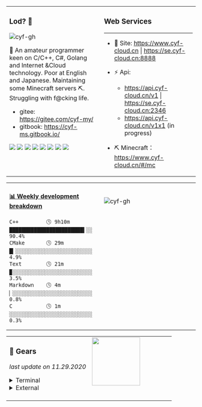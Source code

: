 <!--
 * @Date: 2020-08-25 14:34:25
 * @LastEditors: cyf
 * @LastEditTime: 2020-09-04 23:58:07
 * @FilePath: \cyf-gh\README.md
 * @Description: What is mind? No matter. What is matter? Nevermind.
-->

<table>
<tr>
<td valign="top" width="50%">
 
 ### Lod? 🤔 
<p align="left"> <img src="https://komarev.com/ghpvc/?username=cyf-gh" alt="cyf-gh" /> </p>


 🌱 An amateur programmer keen on C/C++, C#, Golang and Internet &Cloud technology. Poor at English and Japanese. Maintaining some Minecraft servers ⛏. Struggling with f@cking life.

* gitee: https://gitee.com/cyf-my/
* gitbook: https://cyf-ms.gitbook.io/

[![](https://img.shields.io/badge/OnePlus-7%20Pro-f5010c?style=flat-square&logo=oneplus&logoColor=ffffff)](https://www.oneplus.com/)
[![](https://img.shields.io/badge/Windows-10-2376bc?style=flat-square&logo=windows&logoColor=ffffff)](https://www.microsoft.com/windows/get-windows-10)
[![](https://img.shields.io/badge/-Linux-fcc624?style=flat-square&logo=linux&logoColor=white)](https://www.linuxfoundation.org/)
[![](https://img.shields.io/badge/-Vue.js-4fc08d?style=flat-square&logo=vue.js&logoColor=ffffff)](https://vuejs.org/)
<img src="https://img.shields.io/badge/-Bootstrap-563D7C.svg?logo=bootstrap&style=flat-square">
[![](https://img.shields.io/badge/-Nginx-269539?style=flat-square&logo=nginx&logoColor=ffffff)](https://nginx.org/)
[![](https://img.shields.io/badge/-Git-f05032?style=flat-square&logo=git&logoColor=white)](https://git-scm.com/)
<img src="https://img.shields.io/badge/-golang-76E1FE.svg?logo=go&style=flat-square">

</td>
<td valign="top" width="50%">

### Web Services
---
* 👯 Site: https://www.cyf-cloud.cn | https://se.cyf-cloud.cn:8888
* ⚡ Api: 
  * https://api.cyf-cloud.cn/v1 | https://se.cyf-cloud.cn:2346
  * https://api.cyf-cloud.cn/v1x1 (in progress)

* ⛏ Minecraft：https://www.cyf-cloud.cn/#/mc

</td>
</tr>
</table>

<table>
<tr>
<td valign="top" width="50%">

 <!-- waka-box start -->
#### <a href="https://gist.github.com/31a37954e5aa6f6a38e2b249e472ed9f" target="_blank">📊 Weekly development breakdown</a>
```text
C++         🕓 9h10m ████████████████████████▍░░ 90.4%
CMake       🕓 29m   █▎░░░░░░░░░░░░░░░░░░░░░░░░░  4.9%
Text        🕓 21m   ▉░░░░░░░░░░░░░░░░░░░░░░░░░░  3.5%
Markdown    🕓 4m    ▏░░░░░░░░░░░░░░░░░░░░░░░░░░  0.8%
C           🕓 1m    ░░░░░░░░░░░░░░░░░░░░░░░░░░░  0.3%
```
<!-- Powered by https://github.com/YouEclipse/waka-box-go . -->
<!-- waka-box end -->

</td>
<td valign="top" width="50%">
 <br>
<p><img align="center" src="https://github-readme-stats.vercel.app/api?username=cyf-gh&show_icons=true" alt="cyf-gh" /></p>
</td>
</tr>
</table>

<table>
<tr>
<td valign="top" width="50%">

### 🔭 Gears
*last update on 11.29.2020*
<details>
<summary>Terminal</summary>

*Phone*

OnePlus Pro 7
* 8G RAM
* 256G Storage
* Snapdragon 855

*Tablet*

iPad Mini 2 32G

*Laptop*

Dell Precision 3510
* Intel Core i7-6820HQ
* 16G 2133 x 1
* 480G NVME SSD
* AMD FirePro W5130M
* 1080P 120hz LCD

*Desktop*

* Intel X79 Motherboard
* Antec EAG 450W ( Gold )
* Intel Xeon E5 2650 v2
* 8G 1333 ECC x 2
* 480G SATA SSD
* AMD RX 470
*Displays*

* Samsung S24D360
* Dell U2311H

*Server*

* ASUS P7P55 Deluxe
* Antec EAG 500W ( Gold )
* Intel Xeon 3440x
* 8G 1333 x 2
* 4TB + 320G + 500G HDD
* 64G msata SSD + 128 SATA SSD
</details>


<details>
<summary>External</summary>

*Keyboards*

* Durgod Taurus K320 (MX Silver)
* ~~Steampunk (MX Blue)~~
* Plum Niz 66(Niz Capacitive)
* IBM Model M Blue
* Box white 84
* OutEmu purple + Box red + Box black 84

*Mouse*

* Logitech MX Master 2S
* Free Alienware Mouse

*🎮Joysticks*

* Xbox One S White 
* PS3 Dualshock
* BETOP Bet 2d

*Headphones*

* Sony MDR-CD900st
* Sony MDR-EX750na( with Fiio BTR1K Bluetooth Amplifier )
* GRADO se125e
  
*Protable Storage*

* 2TB + 500G 5400rpm
* 500G 7400rpm
* 240G Samsung SSD

</details>
<br>

</td>
<td valign="top" width="50%">

<img style="margin-left: auto;margin-right: auto;width: 8em" src="https://github.com/YouEclipse/YouEclipse/blob/master/go.gif" width="100">

</td>
</tr>
</table>
